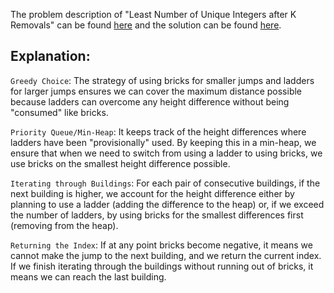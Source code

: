 The problem description of "Least Number of Unique Integers after K Removals" can be found [here](https://leetcode.com/problems/least-number-of-unique-integers-after-k-removals/description/) and the solution can be found [here](https://github.com/aurimas13/LeetCode-HackerRank-MAANG/blob/main/LeetCode/Python%20Solutions/Least%20Number%20of%20Unique%20Integers%20after%20K%20Removals/leastUniqueIntegers.py).

## Explanation:

`Greedy Choice`: The strategy of using bricks for smaller jumps and ladders for larger jumps ensures we can cover the maximum distance possible because ladders can overcome any height difference without being "consumed" like bricks.

`Priority Queue/Min-Heap`: It keeps track of the height differences where ladders have been "provisionally" used. By keeping this in a min-heap, we ensure that when we need to switch from using a ladder to using bricks, we use bricks on the smallest height difference possible.

`Iterating through Buildings`: For each pair of consecutive buildings, if the next building is higher, we account for the height difference either by planning to use a ladder (adding the difference to the heap) or, if we exceed the number of ladders, by using bricks for the smallest differences first (removing from the heap).

`Returning the Index`: If at any point bricks become negative, it means we cannot make the jump to the next building, and we return the current index. If we finish iterating through the buildings without running out of bricks, it means we can reach the last building.